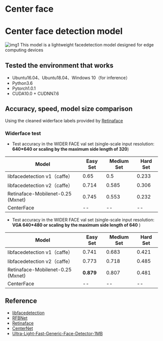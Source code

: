 # Center face
# Center face detection model
![img1](https://github.com/nvlong21/CenterFace/blob/master/test/centerface.jpg)
This model is a lightweight facedetection model designed for edge computing devices
## Tested the environment that works
- Ubuntu16.04、Ubuntu18.04、Windows 10（for inference）
- Python3.6
- Pytorch1.0.1
- CUDA10.0 + CUDNN7.6

## Accuracy, speed, model size comparison
Using the cleaned widerface labels provided by [Retinaface](https://github.com/deepinsight/insightface/blob/master/RetinaFace/README.md) 

### Widerface test
- Test accuracy in the WIDER FACE val set (single-scale input resolution: **640*640 or scaling by the maximum side length of 320**)

Model|Easy Set|Medium Set|Hard Set
------|--------|----------|--------
libfacedetection v1（caffe）|0.65 |0.5       |0.233
libfacedetection v2（caffe）|0.714 |0.585       |0.306
Retinaface-Mobilenet-0.25 (Mxnet)   |0.745|0.553|0.232
CenterFace |--     |--       |--


- Test accuracy in the WIDER FACE val set (single-scale input resolution: **VGA 640*480 or scaling by the maximum side length of 640** )

Model|Easy Set|Medium Set|Hard Set
------|--------|----------|--------
libfacedetection v1（caffe）|0.741 |0.683       |0.421
libfacedetection v2（caffe）|0.773 |0.718       |0.485
Retinaface-Mobilenet-0.25 (Mxnet)   |**0.879**|0.807|0.481
CenterFace |--     |--       |--



##  Reference
- [libfacedetection](https://github.com/ShiqiYu/libfacedetection/)
- [RFBNet](https://github.com/ruinmessi/RFBNet)
- [Retinaface](https://github.com/deepinsight/insightface/blob/master/RetinaFace/README.md)
- [CenterNet](https://github.com/xingyizhou/CenterNet)
- [Ultra-Light-Fast-Generic-Face-Detector-1MB](https://github.com/Linzaer/Ultra-Light-Fast-Generic-Face-Detector-1MB)
